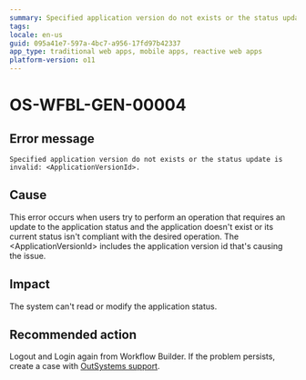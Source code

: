 ```yaml
---
summary: Specified application version do not exists or the status update is invalid: <ApplicationVersionId>.
tags:
locale: en-us
guid: 095a41e7-597a-4bc7-a956-17fd97b42337
app_type: traditional web apps, mobile apps, reactive web apps
platform-version: o11
---
```


# OS-WFBL-GEN-00004

## Error message

`Specified application version do not exists or the status update is invalid: <ApplicationVersionId>.`

## Cause

This error occurs when users try to perform an operation that requires an update to the application status and the application doesn't exist or its current status isn't compliant with the desired operation.
The &lt;ApplicationVersionId&gt; includes the application version id that's causing the issue.

## Impact

The system can't read or modify the application status.

## Recommended action

Logout and Login again from Workflow Builder. If the problem persists, create a case with [OutSystems support](https://success.outsystems.com/Support).
